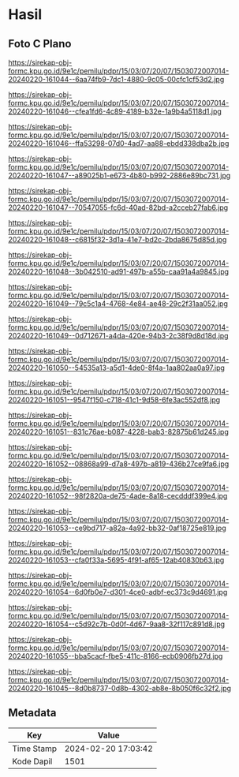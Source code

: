 # Hasil

## Foto C Plano

https://sirekap-obj-formc.kpu.go.id/9e1c/pemilu/pdpr/15/03/07/20/07/1503072007014-20240220-161044--6aa74fb9-7dc1-4880-9c05-00cfc1cf53d2.jpg

https://sirekap-obj-formc.kpu.go.id/9e1c/pemilu/pdpr/15/03/07/20/07/1503072007014-20240220-161046--cfea1fd6-4c89-4189-b32e-1a9b4a5118d1.jpg

https://sirekap-obj-formc.kpu.go.id/9e1c/pemilu/pdpr/15/03/07/20/07/1503072007014-20240220-161046--ffa53298-07d0-4ad7-aa88-ebdd338dba2b.jpg

https://sirekap-obj-formc.kpu.go.id/9e1c/pemilu/pdpr/15/03/07/20/07/1503072007014-20240220-161047--a89025b1-e673-4b80-b992-2886e89bc731.jpg

https://sirekap-obj-formc.kpu.go.id/9e1c/pemilu/pdpr/15/03/07/20/07/1503072007014-20240220-161047--70547055-fc6d-40ad-82bd-a2cceb27fab6.jpg

https://sirekap-obj-formc.kpu.go.id/9e1c/pemilu/pdpr/15/03/07/20/07/1503072007014-20240220-161048--c6815f32-3d1a-41e7-bd2c-2bda8675d85d.jpg

https://sirekap-obj-formc.kpu.go.id/9e1c/pemilu/pdpr/15/03/07/20/07/1503072007014-20240220-161048--3b042510-ad91-497b-a55b-caa91a4a9845.jpg

https://sirekap-obj-formc.kpu.go.id/9e1c/pemilu/pdpr/15/03/07/20/07/1503072007014-20240220-161049--79c5c1a4-4768-4e84-ae48-29c2f31aa052.jpg

https://sirekap-obj-formc.kpu.go.id/9e1c/pemilu/pdpr/15/03/07/20/07/1503072007014-20240220-161049--0d712671-a4da-420e-94b3-2c38f9d8d18d.jpg

https://sirekap-obj-formc.kpu.go.id/9e1c/pemilu/pdpr/15/03/07/20/07/1503072007014-20240220-161050--54535a13-a5d1-4de0-8f4a-1aa802aa0a97.jpg

https://sirekap-obj-formc.kpu.go.id/9e1c/pemilu/pdpr/15/03/07/20/07/1503072007014-20240220-161051--9547f150-c718-41c1-9d58-6fe3ac552df8.jpg

https://sirekap-obj-formc.kpu.go.id/9e1c/pemilu/pdpr/15/03/07/20/07/1503072007014-20240220-161051--831c76ae-b087-4228-bab3-82875b61d245.jpg

https://sirekap-obj-formc.kpu.go.id/9e1c/pemilu/pdpr/15/03/07/20/07/1503072007014-20240220-161052--08868a99-d7a8-497b-a819-436b27ce9fa6.jpg

https://sirekap-obj-formc.kpu.go.id/9e1c/pemilu/pdpr/15/03/07/20/07/1503072007014-20240220-161052--98f2820a-de75-4ade-8a18-cecdddf399e4.jpg

https://sirekap-obj-formc.kpu.go.id/9e1c/pemilu/pdpr/15/03/07/20/07/1503072007014-20240220-161053--ce9bd717-a82a-4a92-bb32-0af18725e819.jpg

https://sirekap-obj-formc.kpu.go.id/9e1c/pemilu/pdpr/15/03/07/20/07/1503072007014-20240220-161053--cfa0f33a-5695-4f91-af65-12ab40830b63.jpg

https://sirekap-obj-formc.kpu.go.id/9e1c/pemilu/pdpr/15/03/07/20/07/1503072007014-20240220-161054--6d0fb0e7-d301-4ce0-adbf-ec373c9d4691.jpg

https://sirekap-obj-formc.kpu.go.id/9e1c/pemilu/pdpr/15/03/07/20/07/1503072007014-20240220-161054--c5d92c7b-0d0f-4d67-9aa8-32f117c891d8.jpg

https://sirekap-obj-formc.kpu.go.id/9e1c/pemilu/pdpr/15/03/07/20/07/1503072007014-20240220-161055--bba5cacf-fbe5-411c-8166-ecb0906fb27d.jpg

https://sirekap-obj-formc.kpu.go.id/9e1c/pemilu/pdpr/15/03/07/20/07/1503072007014-20240220-161045--8d0b8737-0d8b-4302-ab8e-8b050f6c32f2.jpg


## Metadata

| Key        | Value               |
| ---------- | ------------------- |
| Time Stamp | 2024-02-20 17:03:42 |
| Kode Dapil | 1501                |



